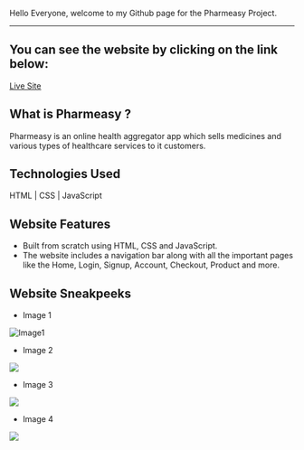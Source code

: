 Hello Everyone, welcome to my Github page for the Pharmeasy Project.

***

You can see the website by clicking on the link below:
------------------------------------------------------

[Live Site](https://pharmeasyproject.netlify.app/)

What is Pharmeasy ?
-------------------

Pharmeasy is an online health aggregator app which sells medicines and various types of healthcare services to it customers. 

Technologies Used
------------------

HTML | CSS | JavaScript

Website Features
--------------------

* Built from scratch using HTML, CSS and JavaScript. 
* The website includes a navigation bar along with all the important pages like the Home, Login, Signup, Account, Checkout, Product and more.

Website Sneakpeeks
------------------

* Image 1

![Image1](https://drive.google.com/file/d/1xLQ2SciOce5aogXj_noYmaHr6R9gGmIw/view?usp=sharing)

* Image 2

![](https://drive.google.com/file/d/1jmtXDhFhH6ZMphSUrgb7IcVxqZO_1XoR/view?usp=sharing)

* Image 3

![](https://drive.google.com/file/d/1Q9ktNMCZlZ5vMpiGoHVMBOSoO9MxY3iH/view?usp=sharing)

* Image 4

![](https://drive.google.com/file/d/13_FzbJ9l8SmORKJMzP4h3GXkau7d63Ps/&export=download)





